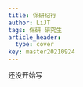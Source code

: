 ```yaml
---
title: 保研纪行
author: LiJT
tags: 保研 研究生
article_header:
  type: cover
key: master20210924
---
```


还没开始写

<!--more-->


